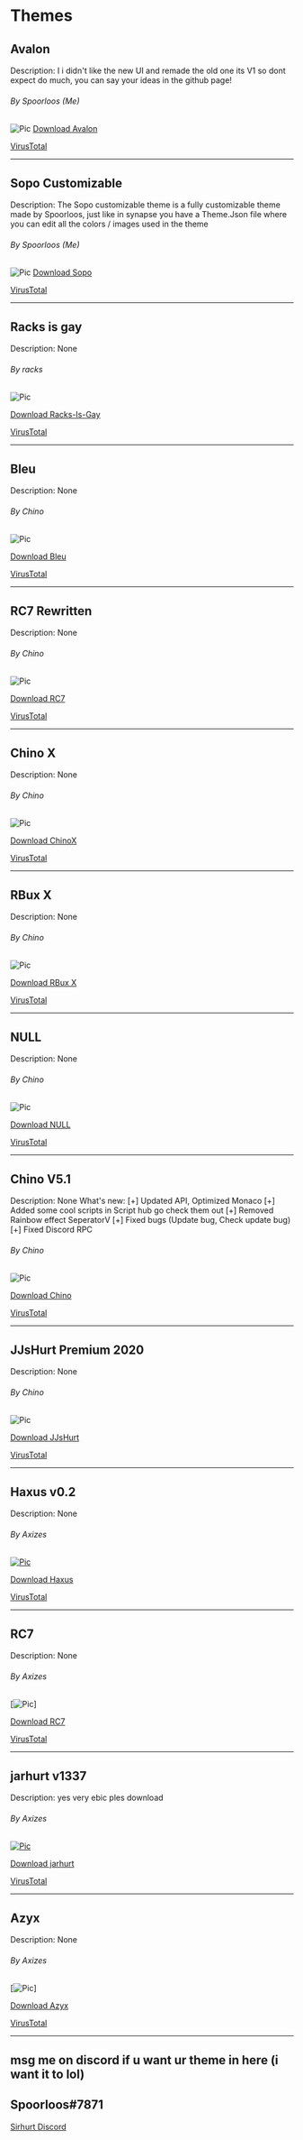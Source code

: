 # Themes
## Avalon
Description: I i didn't like the new UI and remade the old one
its V1 so dont expect do much, you can say your ideas in the
github page! 
###### By Spoorloos (Me)
![Pic](https://cdn.discordapp.com/attachments/651997885751230483/692046129541546124/Naamloos.png)
<a href="https://github.com/SpoorloosYT/SirHurtThemes/releases/tag/Avalon">Download Avalon</a>

<a href="https://www.virustotal.com/gui/file/cb253134ad07ef7ebf118bdbd46300405956aff5d191487ee579c31005aafe0b/detection">VirusTotal</a>

<hr>

## Sopo Customizable
Description: The Sopo customizable theme is a fully customizable theme made by Spoorloos,
just like in synapse you have a Theme.Json file where you can edit all the 
colors / images used in the theme
###### By Spoorloos (Me)
![Pic](https://i.imgur.com/lriyTuG.png)
<a href="https://github.com/SpoorloosYT/SirHurtThemes/releases/tag/Sopo">Download Sopo</a>

<a href="https://www.virustotal.com/gui/file/6c36c5ed6739e915c79f51aa6cd42f3551e1a579a98d09dfd866e1facf9081e3/detection">VirusTotal</a>

<hr>

## Racks is gay
Description: None
###### By racks
![Pic](https://end-your.life/f7eCAf2cf1cf2B78.png)

<a href="https://cdn.discordapp.com/attachments/651997885751230483/695191144832696320/racks_is_gay.zip">Download Racks-Is-Gay</a>

<a href="https://www.virustotal.com/gui/file/91ffe9c1ec5f0fa951ef798c0def4aa497db8d663b5c4172e4f66b7637ca1e2f/detection">VirusTotal</a>

<hr>

## Bleu
Description: None
###### By Chino
![Pic](https://cdn.discordapp.com/attachments/651997885751230483/689140265746694222/unknown.png)

<a href="https://mega.nz/#!euRHyS4Y!uuowz3UFu05GrSDKuxj9knToo6__jeWbiLNZEgwSeig">Download Bleu</a>

<a href="https://www.virustotal.com/gui/file/91ffe9c1ec5f0fa951ef798c0def4aa497db8d663b5c4172e4f66b7637ca1e2f/detection">VirusTotal</a>

<hr>

## RC7 Rewritten
Description: None
###### By Chino
![Pic](https://cdn.discordapp.com/attachments/651997885751230483/689046800132341801/unknown.png)

<a href="https://mega.nz/#!L6o3VQKD!uHO9uaWYyXFK5f6crYCDCW8lkg6z9eBWuQLzPK3MpFA">Download RC7</a>

<a href="https://www.virustotal.com/gui/file/5d96b4314448b391d37d3e98f7753c27190cb9dbc439c122df1c0c81ac6327a3/detection">VirusTotal</a>

<hr>

## Chino X
Description: None
###### By Chino
![Pic](https://cdn.discordapp.com/attachments/651997885751230483/686003881163096104/unknown.png)

<a href="https://mega.nz/#!CqQRBAzD!l1EwcmgobJYJle63HjTGfZzgkDel-xngJF4li-5OJaM">Download ChinoX</a>

<a href="https://www.virustotal.com/gui/file/c950075a27bb50e05ed5fe27fb0637855c9af9c9e7ab30ea9d4b6544c5ffaad8/detection">VirusTotal</a>

<hr>

## RBux X
Description: None
###### By Chino
![Pic](https://cdn.discordapp.com/attachments/651997885751230483/682796479068373046/unknown.png)

<a href="https://mega.nz/#!fvIyiSRR!LrPqJ3x24x0Qts9G9TElA1G_36VUpx-IQM57W4l3K7I">Download RBux X</a>

<a href="https://www.virustotal.com/gui/file/3f7422fe0689a0e90ac336f38b950cd8fabaa0e0b731482adafb10fcec0bf80e/detection">VirusTotal</a>

<hr>

## NULL
Description: None
###### By Chino
![Pic](https://cdn.discordapp.com/attachments/651997885751230483/681068473497288714/Null.png)

<a href="https://mega.nz/#!L6gVxLZL!znXJ0PFFaFAkOWutD45XpQJb6mf4hocLPX-ueX17lhY">Download NULL</a>

<a href="https://www.virustotal.com/gui/file/659051c3dd099d29a2b1c242ce2479b5d00a07719e533c16a06fc63845cba66a/detection">VirusTotal</a>

<hr>

## Chino V5.1
Description: None
What's new:
  [+] Updated API, Optimized Monaco
  [+] Added some cool scripts in Script hub go check them out
  [+] Removed Rainbow effect SeperatorV
  [+] Fixed bugs (Update bug, Check update bug)
  [+] Fixed Discord RPC
###### By Chino
![Pic](https://cdn.discordapp.com/attachments/651997885751230483/679682977474805767/Annotation_2020-02-19_203650.png)

<a href="https://mega.nz/#!SuomDKLb!B3mGnhAtWRVaJN4YYD-un6dMa_moTckqFdz_GrBneO8">Download Chino</a>

<a href="https://www.virustotal.com/gui/file/ebc73974d7686e3804f92e60f76658ba1f89dc594a38bacbf32adad94ab5bed1/detection">VirusTotal</a>

<hr>

## JJsHurt Premium 2020
Description: None
###### By Chino
![Pic](https://cdn.discordapp.com/attachments/651997885751230483/678559868591931422/JJsHurt_Premium.png)

<a href="https://mega.nz/#!K6BmmSga!gazCuYaSWAJs2VrAwIwLzIASr9Sy88JdW2GA-oV3knc">Download JJsHurt</a>

<a href="https://www.virustotal.com/gui/file/9c063efb9abe469ffc33a687b197eaf504bd4be61e20f22e6985be4a46fc5737/detection">VirusTotal</a>

<hr>

## Haxus v0.2
Description: None
###### By Axizes
[![Pic](https://i.imgur.com/Q5s1tow.png)](https://i.gyazo.com/4efd25a458e4e963b54ab9de884d6882.mp4)

<a href="https://mega.nz/#!5RlGEara!SeQWhADLi1zt1X7rq9bAJD1a76x5prxagUdAolyIGHQ">Download Haxus</a>

<a href="https://virusscan.jotti.org/en-US/filescanjob/eo2qwh7l4k">VirusTotal</a>

<hr>

## RC7
Description: None
###### By Axizes
[![Pic](https://cdn.discordapp.com/attachments/651997885751230483/689752988880863285/unknown.png)]

<a href="https://mega.nz/#!pIUxnCCZ!12dL7afj4egFik0TlaYm39-nARvRFlHxZdFcWctmZ8g">Download RC7</a>

<a href="https://virusscan.jotti.org/en-US/filescanjob/gqeg249j0d">VirusTotal</a>

<hr>

## jarhurt v1337
Description: yes very ebic ples download
###### By Axizes
[![Pic](https://i.imgur.com/kPDmDhH.png)](https://gyazo.com/ddbcad477f2bcd63d3eb633ba365e244)

<a href="https://mega.nz/#!xdtzibID!hoabmhXYnsYOjvIji3OPSjPGkVHo4m4Yfale2cA_cYk">Download jarhurt</a>

<a href="https://virusscan.jotti.org/en-US/filescanjob/r0hr219ln6">VirusTotal</a>

<hr>

## Azyx
Description: None
###### By Axizes
[![Pic](https://gyazo.com/c53f58fa1b5733323874b31d80657b2f)]

<a href="https://mega.nz/#!FZtGBIzI!1NNYHEV9MaMDjxSGC9gW7yWtFiXxOcOBpYi-N1zO_So">Download Azyx</a>

<a href="https://www.virustotal.com/gui/file/f3b84f66d6a01321f6a0e1857aded3f47efc1dbc8ce2226d521ac9be718f861c/detection">VirusTotal</a>

<hr>


## msg me on discord if u want ur theme in here (i want it to lol)
## Spoorloos#7871
<a href="https://discord.gg/JwCU7jr">Sirhurt Discord</a>


